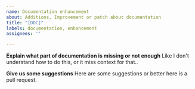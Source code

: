 ```yaml
---
name: Documentation enhancement
about: Additions, Improvement or patch about documentation
title: "[DOC]"
labels: documentation, enhancement
assignees: ''

---
```


**Explain what part of documentation is missing or not enough**
Like I don't understand how to do this, or it miss context for that..

**Give us some suggestions**
Here are some suggestions or better here is a pull request.
